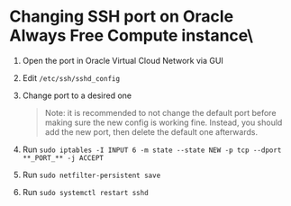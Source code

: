 # Changing SSH port on Oracle Always Free Compute instance\

1. Open the port in Oracle Virtual Cloud Network via GUI

2. Edit `/etc/ssh/sshd_config`

3. Change port to a desired one

    > Note: it is recommended to not change the default port before making sure the new config is working fine. Instead, you should add the new port, then delete the default one afterwards.

4. Run `sudo iptables -I INPUT 6 -m state --state NEW -p tcp --dport **_PORT_** -j ACCEPT`

5. Run `sudo netfilter-persistent save`

6. Run `sudo systemctl restart sshd`